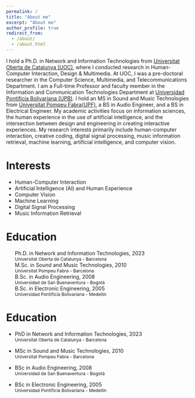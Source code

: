 ```yaml
---
permalink: /
title: "About me"
excerpt: "About me"
author_profile: true
redirect_from: 
  - /about/
  - /about.html
---
```


I hold a Ph.D. in Network and Information Technologies from [Universitat Oberta de Catalunya (UOC)](https://uoc.edu), where I conducted research in Human-Computer Interaction, Design & Multimedia. At UOC, I was a pre-doctoral researcher in the Computer Science, Multimedia, and Telecommunications Department. I am a Full-time Professor and faculty member in the Information and Communication Technologies Department at [Universidad Pontificia Bolivariana (UPB)](https://upb.edu.co). I hold an MS in Sound and Music Technologies from [Universitat Pompeu Fabra(UPF)](https://www.upf.edu/en/), a BS in Audio Engineer, and a BS in Electrical Engineer. My academic activities focus on information sciences, the human experience in the use of artificial intelligence, and the intersection between design and engineering in creating interactive experiences. My research interests primarily include human-computer interaction, creative coding, digital signal processing, music information retrieval, machine learning, artificial intelligence, and computer vision.

Interests
======
- Human-Computer Interaction
- Artificial Intelligence (AI) and Human Experience
- Computer Vision
- Machine Learning
- Digital Signal Processing
- Music Information Retrieval

Education
=====
<ul style="list-style-type: none;">
  <li><i class="fas fa-graduation-cap"></i> Ph.D. in Network and Information Technologies, 2023</li>
      <span style="font-size:9pt;">Universitat Oberta de Catalunya - Barcelona</span>
  <li><i class="fas fa-graduation-cap"></i> M.Sc. in Sound and Music Technologies, 2010</li>
  <span style="font-size:9pt;">Universitat Pompeu Fabra - Barcelona</span>
  <li><i class="fas fa-graduation-cap"></i> B.Sc. in Audio Engineering, 2008</li>
  <span style="font-size:9pt;">Universidad de San Buenaventura - Bogotá</span>
  <li><i class="fas fa-graduation-cap"></i> B.Sc. in Electronic Engineering, 2005</li>
  <span style="font-size:9pt;">Universidad Pontificia Bolivariana - Medellín</span>
</ul>

Education
=====
* PhD in Network and Information Technologies, 2023  
    <span style="font-size:9pt;">Universitat Oberta de Catalunya - Barcelona</span>
    
* MSc in Sound and Music Technologies, 2010  
    <span style="font-size:9pt;">Universitat Pompeu Fabra - Barcelona</span>
  
* BSc in Audio Engineering, 2008  
    <span style="font-size:9pt;">Universidad de San Buenaventura - Bogotá</span>
  
* BSc in Electronic Engineering, 2005  
    <span style="font-size:9pt;">Universidad Pontificia Bolivariana - Medellín</span>  
  
